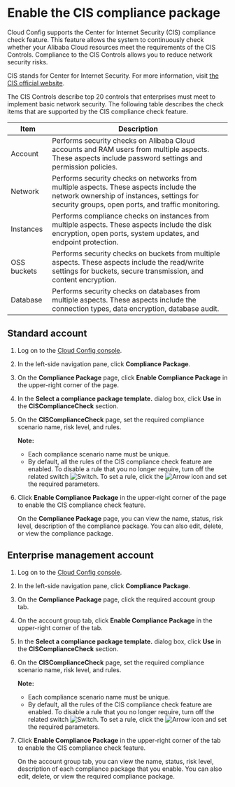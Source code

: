 # Enable the CIS compliance package

Cloud Config supports the Center for Internet Security \(CIS\) compliance check feature. This feature allows the system to continuously check whether your Alibaba Cloud resources meet the requirements of the CIS Controls. Compliance to the CIS Controls allows you to reduce network security risks.

CIS stands for Center for Internet Security. For more information, visit [the CIS official website](https://www.cisecurity.org/).

The CIS Controls describe top 20 controls that enterprises must meet to implement basic network security. The following table describes the check items that are supported by the CIS compliance check feature.

|Item|Description|
|----|-----------|
|Account|Performs security checks on Alibaba Cloud accounts and RAM users from multiple aspects. These aspects include password settings and permission policies.|
|Network|Performs security checks on networks from multiple aspects. These aspects include the network ownership of instances, settings for security groups, open ports, and traffic monitoring.|
|Instances|Performs compliance checks on instances from multiple aspects. These aspects include the disk encryption, open ports, system updates, and endpoint protection.|
|OSS buckets|Performs security checks on buckets from multiple aspects. These aspects include the read/write settings for buckets, secure transmission, and content encryption.|
|Database|Performs security checks on databases from multiple aspects. These aspects include the connection types, data encryption, database audit.|

## Standard account

1.  Log on to the [Cloud Config console](https://config.console.aliyun.com).

2.  In the left-side navigation pane, click **Compliance Package**.

3.  On the **Compliance Package** page, click **Enable Compliance Package** in the upper-right corner of the page.

4.  In the **Select a compliance package template.** dialog box, click **Use** in the **CISComplianceCheck** section.

5.  On the **CISComplianceCheck** page, set the required compliance scenario name, risk level, and rules.

    **Note:**

    -   Each compliance scenario name must be unique.
    -   By default, all the rules of the CIS compliance check feature are enabled. To disable a rule that you no longer require, turn off the related switch ![Switch](https://static-aliyun-doc.oss-accelerate.aliyuncs.com/assets/img/en-US/5327607161/p252177.png). To set a rule, click the ![Arrow](https://static-aliyun-doc.oss-accelerate.aliyuncs.com/assets/img/en-US/5327607161/p252180.png) icon and set the required parameters.
6.  Click **Enable Compliance Package** in the upper-right corner of the page to enable the CIS compliance check feature.

    On the **Compliance Package** page, you can view the name, status, risk level, description of the compliance package. You can also edit, delete, or view the compliance package.


## Enterprise management account

1.  Log on to the [Cloud Config console](https://config.console.aliyun.com).

2.  In the left-side navigation pane, click **Compliance Package**.

3.  On the **Compliance Package** page, click the required account group tab.

4.  On the account group tab, click **Enable Compliance Package** in the upper-right corner of the tab.

5.  In the **Select a compliance package template.** dialog box, click **Use** in the **CISComplianceCheck** section.

6.  On the **CISComplianceCheck** page, set the required compliance scenario name, risk level, and rules.

    **Note:**

    -   Each compliance scenario name must be unique.
    -   By default, all the rules of the CIS compliance check feature are enabled. To disable a rule that you no longer require, turn off the related switch ![Switch](https://static-aliyun-doc.oss-accelerate.aliyuncs.com/assets/img/en-US/5327607161/p252177.png). To set a rule, click the ![Arrow](https://static-aliyun-doc.oss-accelerate.aliyuncs.com/assets/img/en-US/5327607161/p252180.png) icon and set the required parameters.
7.  Click **Enable Compliance Package** in the upper-right corner of the tab to enable the CIS compliance check feature.

    On the account group tab, you can view the name, status, risk level, description of each compliance package that you enable. You can also edit, delete, or view the required compliance package.



